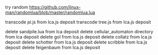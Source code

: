 try random https://github.com/linux-man/randomlua/blob/master/randomlua.lua

transcode pi.js from lca.js deposit
transcode tree.js from lca.js deposit

delete sandpile.lua from lca deposit
delete cellular_automaton directory from lca deposit
delete gol from lca.js deposit
delete collatz from lca.js deposit
delete schotter from lca.js deposit
delete scribble from lca.js deposit
delete feigenbaum from lca.js deposit
